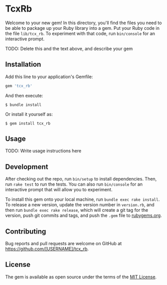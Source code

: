 # TcxRb

Welcome to your new gem! In this directory, you'll find the files you need to be able to package up your Ruby library into a gem. Put your Ruby code in the file `lib/tcx_rb`. To experiment with that code, run `bin/console` for an interactive prompt.

TODO: Delete this and the text above, and describe your gem

## Installation

Add this line to your application's Gemfile:

```ruby
gem 'tcx_rb'
```

And then execute:

    $ bundle install

Or install it yourself as:

    $ gem install tcx_rb

## Usage

TODO: Write usage instructions here

## Development

After checking out the repo, run `bin/setup` to install dependencies. Then, run `rake test` to run the tests. You can also run `bin/console` for an interactive prompt that will allow you to experiment.

To install this gem onto your local machine, run `bundle exec rake install`. To release a new version, update the version number in `version.rb`, and then run `bundle exec rake release`, which will create a git tag for the version, push git commits and tags, and push the `.gem` file to [rubygems.org](https://rubygems.org).

## Contributing

Bug reports and pull requests are welcome on GitHub at https://github.com/[USERNAME]/tcx_rb.


## License

The gem is available as open source under the terms of the [MIT License](https://opensource.org/licenses/MIT).
